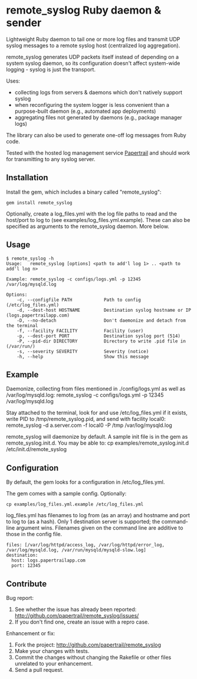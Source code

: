 # remote_syslog Ruby daemon & sender

Lightweight Ruby daemon to tail one or more log files and transmit UDP syslog 
messages to a remote syslog host (centralized log aggregation).

remote_syslog generates UDP packets itself instead of depending on a system 
syslog daemon, so its configuration doesn't affect system-wide 
logging - syslog is just the transport.

Uses:

* collecting logs from servers & daemons which don't natively support syslog
* when reconfiguring the system logger is less convenient than a 
purpose-built daemon (e.g., automated app deployments)
* aggregating files not generated by daemons (e.g., package manager logs)

The library can also be used to generate one-off log messages from Ruby code.

Tested with the hosted log management service [Papertrail] and should work for 
transmitting to any syslog server.


## Installation

Install the gem, which includes a binary called "remote_syslog":

    gem install remote_syslog

Optionally, create a log_files.yml with the log file paths to read and the 
host/port to log to (see examples/log_files.yml.example). These can also be 
specified as arguments to the remote_syslog daemon. More below.


## Usage

    $ remote_syslog -h
    Usage:   remote_syslog [options] <path to add'l log 1> .. <path to add'l log n>

    Example: remote_syslog -c configs/logs.yml -p 12345 /var/log/mysqld.log

    Options:
        -c, --configfile PATH            Path to config (/etc/log_files.yml)
        -d, --dest-host HOSTNAME         Destination syslog hostname or IP (logs.papertrailapp.com)
        -D, --no-detach                  Don't daemonize and detach from the terminal
        -f, --facility FACILITY          Facility (user)
        -p, --dest-port PORT             Destination syslog port (514)
        -P, --pid-dir DIRECTORY          Directory to write .pid file in (/var/run/)
        -s, --severity SEVERITY          Severity (notice)
        -h, --help                       Show this message
    

## Example

Daemonize, collecting from files mentioned in ./config/logs.yml as well as
/var/log/mysqld.log:
    remote_syslog -c configs/logs.yml -p 12345 /var/log/mysqld.log

Stay attached to the terminal, look for and use /etc/log_files.yml if it exists, 
write PID to /tmp/remote_syslog.pid, and send with facility local0:
    remote_syslog -d a.server.com -f local0 -P /tmp /var/log/mysqld.log

remote_syslog will daemonize by default. A sample init file is in the gem as 
remote_syslog.init.d. You may be able to:
    cp examples/remote_syslog.init.d /etc/init.d/remote_syslog


## Configuration

By default, the gem looks for a configuration in /etc/log_files.yml.

The gem comes with a sample config.  Optionally:

    cp examples/log_files.yml.example /etc/log_files.yml
    
log_files.yml has filenames to log from (as an array) and hostname and port 
to log to (as a hash).  Only 1 destination server is supported; the command-line
argument wins.  Filenames given on the command line are additive to those 
in the config file.

    files: [/var/log/httpd/access_log, /var/log/httpd/error_log, /var/log/mysqld.log, /var/run/mysqld/mysqld-slow.log]
    destination:
      host: logs.papertrailapp.com
      port: 12345

## Contribute

Bug report:

1. See whether the issue has already been reported:
   http://github.com/papertrail/remote_syslog/issues/
2. If you don't find one, create an issue with a repro case.

Enhancement or fix:

1. Fork the project:
   http://github.com/papertrail/remote_syslog
2. Make your changes with tests.
3. Commit the changes without changing the Rakefile or other files unrelated 
to your enhancement.
4. Send a pull request.

[Papertrail]: http://papertrailapp.com/
